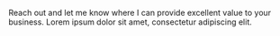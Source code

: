 Reach out and let me know where I can provide excellent value to your business. Lorem ipsum dolor sit amet, consectetur adipiscing elit.
